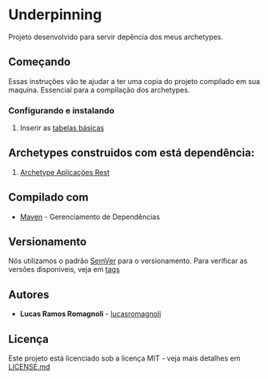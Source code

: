 # Underpinning

Projeto desenvolvido para servir depência dos meus archetypes.

## Começando

Essas instruções vão te ajudar a ter uma copia do projeto compilado em sua maquina. Essencial para a compilação dos archetypes.

### Configurando e instalando

1. Inserir as [tabelas básicas](https://github.com/lucasromagnoli/underpinning/blob/master/underpinning-web/src/main/resources/sql/underpinning.sql)

## Archetypes construidos com está dependência:

1. [Archetype Aplicações Rest](https://github.com/lucasromagnoli/flatland)

## Compilado com

* [Maven](https://maven.apache.org/) - Gerenciamento de Dependências

## Versionamento

Nós utilizamos o padrão [SemVer](http://semver.org/) para o versionamento. Para verificar as versões disponiveis, veja em [tags](https://github.com/lucasromagnoli/flatland/tags)

## Autores

* **Lucas Ramos Romagnoli** - [lucasromagnoli](https://github.com/lucasromagnoli)

## Licença

Este projeto está licenciado sob a licença MIT - veja mais detalhes em [LICENSE.md](https://github.com/lucasromagnoli/underpinning/blob/master/LICENSE)
